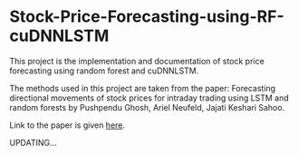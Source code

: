 # Stock-Price-Forecasting-using-RF-cuDNNLSTM

This project is the implementation and documentation of stock price forecasting using random forest and cuDNNLSTM.

The methods used in this project are taken from the paper: Forecasting directional movements of stock prices for intraday trading
using LSTM and random forests by Pushpendu Ghosh, Ariel Neufeld, Jajati Keshari Sahoo.

Link to the paper is given [here](https://arxiv.org/pdf/2004.10178.pdf).


UPDATING...
